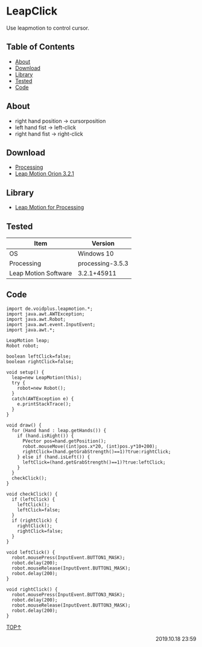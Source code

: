 # LeapClick
Use leapmotion to control cursor.
## Table of Contents
* [About](#About)
* [Download](#Download)
* [Library](#Library)
* [Tested](#Tested)
* [Code](#Code)
## About

* right hand position -> cursorposition  
* left hand fist  -> left-click  
* right hand fist -> right-click  
## Download
* [Processing](https://processing.org/download/)
* [Leap Motion Orion 3.2.1](https://developer.leapmotion.com/releases)
## Library
* [Leap Motion for Processing](https://github.com/nok/leap-motion-processing)

## Tested
| Item  | Version |
|  ----  | ----  |
| OS  | Windows 10  |
| Processing  | processing-3.5.3 |
| Leap Motion Software  | 3.2.1+45911 |

## Code


```processing
import de.voidplus.leapmotion.*;
import java.awt.AWTException;
import java.awt.Robot;
import java.awt.event.InputEvent;
import java.awt.*;

LeapMotion leap;
Robot robot;

boolean leftClick=false;
boolean rightClick=false;

void setup() {
  leap=new LeapMotion(this);
  try {
    robot=new Robot();
  }
  catch(AWTException e) {
    e.printStackTrace();
  }
}

void draw() {
  for (Hand hand : leap.getHands()) {
    if (hand.isRight()) {
      PVector pos=hand.getPosition();
      robot.mouseMove((int)pos.x*20, (int)pos.y*10+200);
      rightClick=(hand.getGrabStrength()==1)?true:rightClick;
    } else if (hand.isLeft()) {
      leftClick=(hand.getGrabStrength()==1)?true:leftClick;
    }
  }
  checkClick();
}

void checkClick() {
  if (leftClick) {
    leftClick();
    leftClick=false;
  }
  if (rightClick) {
    rightClick();
    rightClick=false;
  }
}

void leftClick() {
  robot.mousePress(InputEvent.BUTTON1_MASK);
  robot.delay(200);
  robot.mouseRelease(InputEvent.BUTTON1_MASK);
  robot.delay(200);
}

void rightClick() {
  robot.mousePress(InputEvent.BUTTON3_MASK);
  robot.delay(200);
  robot.mouseRelease(InputEvent.BUTTON3_MASK);
  robot.delay(200);
}
```
[TOP↑](#LeapCLick)
<p align="right">2019.10.18 23:59</p>  

